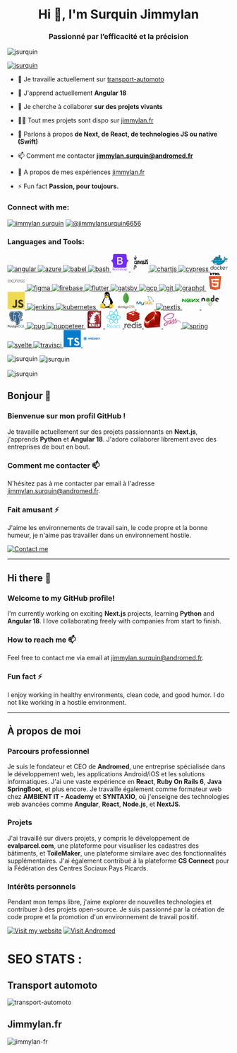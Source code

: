 <h1 align="center">Hi 👋, I'm Surquin Jimmylan</h1>
<h3 align="center">Passionné par l’efficacité et la précision</h3>

<p align="left"> <img src="https://komarev.com/ghpvc/?username=jsurquin&label=Profile%20views&color=0e75b6&style=flat" alt="jsurquin" /> </p>

<p align="left"> <a href="https://github.com/ryo-ma/github-profile-trophy"><img src="https://github-profile-trophy.vercel.app/?username=jsurquin" alt="jsurquin" /></a> </p>

- 🔭 Je travaille actuellement sur [transport-automoto](transport-automoto.fr)

- 🌱 J'apprend actuellement **Angular 18**

- 👯 Je cherche à collaborer **sur des projets vivants**

- 👨‍💻 Tout mes projets sont dispo sur [jimmylan.fr](jimmylan.fr)

- 💬 Parlons à propos **de Next, de React, de technologies JS ou native (Swift)**

- 📫 Comment me contacter **jimmylan.surquin@andromed.fr**

- 📄 A propos de mes expériences [jimmylan.fr](jimmylan.fr)

- ⚡ Fun fact **Passion, pour toujours.**

<h3 align="left">Connect with me:</h3>
<p align="left">
<a href="https://linkedin.com/in/jimmylan surquin" target="blank"><img align="center" src="https://raw.githubusercontent.com/rahuldkjain/github-profile-readme-generator/master/src/images/icons/Social/linked-in-alt.svg" alt="jimmylan surquin" height="30" width="40" /></a>
<a href="https://www.youtube.com/c/@jimmylansurquin6656" target="blank"><img align="center" src="https://raw.githubusercontent.com/rahuldkjain/github-profile-readme-generator/master/src/images/icons/Social/youtube.svg" alt="@jimmylansurquin6656" height="30" width="40" /></a>
</p>

<h3 align="left">Languages and Tools:</h3>
<p align="left"> <a href="https://angular.io" target="_blank" rel="noreferrer"> <img src="https://angular.io/assets/images/logos/angular/angular.svg" alt="angular" width="40" height="40"/> </a> <a href="https://azure.microsoft.com/en-in/" target="_blank" rel="noreferrer"> <img src="https://www.vectorlogo.zone/logos/microsoft_azure/microsoft_azure-icon.svg" alt="azure" width="40" height="40"/> </a> <a href="https://babeljs.io/" target="_blank" rel="noreferrer"> <img src="https://www.vectorlogo.zone/logos/babeljs/babeljs-icon.svg" alt="babel" width="40" height="40"/> </a> <a href="https://www.gnu.org/software/bash/" target="_blank" rel="noreferrer"> <img src="https://www.vectorlogo.zone/logos/gnu_bash/gnu_bash-icon.svg" alt="bash" width="40" height="40"/> </a> <a href="https://getbootstrap.com" target="_blank" rel="noreferrer"> <img src="https://raw.githubusercontent.com/devicons/devicon/master/icons/bootstrap/bootstrap-plain-wordmark.svg" alt="bootstrap" width="40" height="40"/> </a> <a href="https://canvasjs.com" target="_blank" rel="noreferrer"> <img src="https://raw.githubusercontent.com/Hardik0307/Hardik0307/master/assets/canvasjs-charts.svg" alt="canvasjs" width="40" height="40"/> </a> <a href="https://www.chartjs.org" target="_blank" rel="noreferrer"> <img src="https://www.chartjs.org/media/logo-title.svg" alt="chartjs" width="40" height="40"/> </a> <a href="https://www.cypress.io" target="_blank" rel="noreferrer"> <img src="https://raw.githubusercontent.com/simple-icons/simple-icons/6e46ec1fc23b60c8fd0d2f2ff46db82e16dbd75f/icons/cypress.svg" alt="cypress" width="40" height="40"/> </a> <a href="https://www.docker.com/" target="_blank" rel="noreferrer"> <img src="https://raw.githubusercontent.com/devicons/devicon/master/icons/docker/docker-original-wordmark.svg" alt="docker" width="40" height="40"/> </a> <a href="https://expressjs.com" target="_blank" rel="noreferrer"> <img src="https://raw.githubusercontent.com/devicons/devicon/master/icons/express/express-original-wordmark.svg" alt="express" width="40" height="40"/> </a> <a href="https://www.figma.com/" target="_blank" rel="noreferrer"> <img src="https://www.vectorlogo.zone/logos/figma/figma-icon.svg" alt="figma" width="40" height="40"/> </a> <a href="https://firebase.google.com/" target="_blank" rel="noreferrer"> <img src="https://www.vectorlogo.zone/logos/firebase/firebase-icon.svg" alt="firebase" width="40" height="40"/> </a> <a href="https://flutter.dev" target="_blank" rel="noreferrer"> <img src="https://www.vectorlogo.zone/logos/flutterio/flutterio-icon.svg" alt="flutter" width="40" height="40"/> </a> <a href="https://www.gatsbyjs.com/" target="_blank" rel="noreferrer"> <img src="https://www.vectorlogo.zone/logos/gatsbyjs/gatsbyjs-icon.svg" alt="gatsby" width="40" height="40"/> </a> <a href="https://cloud.google.com" target="_blank" rel="noreferrer"> <img src="https://www.vectorlogo.zone/logos/google_cloud/google_cloud-icon.svg" alt="gcp" width="40" height="40"/> </a> <a href="https://git-scm.com/" target="_blank" rel="noreferrer"> <img src="https://www.vectorlogo.zone/logos/git-scm/git-scm-icon.svg" alt="git" width="40" height="40"/> </a> <a href="https://graphql.org" target="_blank" rel="noreferrer"> <img src="https://www.vectorlogo.zone/logos/graphql/graphql-icon.svg" alt="graphql" width="40" height="40"/> </a> <a href="https://www.w3.org/html/" target="_blank" rel="noreferrer"> <img src="https://raw.githubusercontent.com/devicons/devicon/master/icons/html5/html5-original-wordmark.svg" alt="html5" width="40" height="40"/> </a> <a href="https://developer.mozilla.org/en-US/docs/Web/JavaScript" target="_blank" rel="noreferrer"> <img src="https://raw.githubusercontent.com/devicons/devicon/master/icons/javascript/javascript-original.svg" alt="javascript" width="40" height="40"/> </a> <a href="https://www.jenkins.io" target="_blank" rel="noreferrer"> <img src="https://www.vectorlogo.zone/logos/jenkins/jenkins-icon.svg" alt="jenkins" width="40" height="40"/> </a> <a href="https://kubernetes.io" target="_blank" rel="noreferrer"> <img src="https://www.vectorlogo.zone/logos/kubernetes/kubernetes-icon.svg" alt="kubernetes" width="40" height="40"/> </a> <a href="https://www.linux.org/" target="_blank" rel="noreferrer"> <img src="https://raw.githubusercontent.com/devicons/devicon/master/icons/linux/linux-original.svg" alt="linux" width="40" height="40"/> </a> <a href="https://www.mongodb.com/" target="_blank" rel="noreferrer"> <img src="https://raw.githubusercontent.com/devicons/devicon/master/icons/mongodb/mongodb-original-wordmark.svg" alt="mongodb" width="40" height="40"/> </a> <a href="https://www.mysql.com/" target="_blank" rel="noreferrer"> <img src="https://raw.githubusercontent.com/devicons/devicon/master/icons/mysql/mysql-original-wordmark.svg" alt="mysql" width="40" height="40"/> </a> <a href="https://nextjs.org/" target="_blank" rel="noreferrer"> <img src="https://cdn.worldvectorlogo.com/logos/nextjs-2.svg" alt="nextjs" width="40" height="40"/> </a> <a href="https://www.nginx.com" target="_blank" rel="noreferrer"> <img src="https://raw.githubusercontent.com/devicons/devicon/master/icons/nginx/nginx-original.svg" alt="nginx" width="40" height="40"/> </a> <a href="https://nodejs.org" target="_blank" rel="noreferrer"> <img src="https://raw.githubusercontent.com/devicons/devicon/master/icons/nodejs/nodejs-original-wordmark.svg" alt="nodejs" width="40" height="40"/> </a> <a href="https://www.postgresql.org" target="_blank" rel="noreferrer"> <img src="https://raw.githubusercontent.com/devicons/devicon/master/icons/postgresql/postgresql-original-wordmark.svg" alt="postgresql" width="40" height="40"/> </a> <a href="https://pugjs.org" target="_blank" rel="noreferrer"> <img src="https://cdn.worldvectorlogo.com/logos/pug.svg" alt="pug" width="40" height="40"/> </a> <a href="https://github.com/puppeteer/puppeteer" target="_blank" rel="noreferrer"> <img src="https://www.vectorlogo.zone/logos/pptrdev/pptrdev-official.svg" alt="puppeteer" width="40" height="40"/> </a> <a href="https://rubyonrails.org" target="_blank" rel="noreferrer"> <img src="https://raw.githubusercontent.com/devicons/devicon/master/icons/rails/rails-original-wordmark.svg" alt="rails" width="40" height="40"/> </a> <a href="https://reactjs.org/" target="_blank" rel="noreferrer"> <img src="https://raw.githubusercontent.com/devicons/devicon/master/icons/react/react-original-wordmark.svg" alt="react" width="40" height="40"/> </a> <a href="https://redis.io" target="_blank" rel="noreferrer"> <img src="https://raw.githubusercontent.com/devicons/devicon/master/icons/redis/redis-original-wordmark.svg" alt="redis" width="40" height="40"/> </a> <a href="https://www.ruby-lang.org/en/" target="_blank" rel="noreferrer"> <img src="https://raw.githubusercontent.com/devicons/devicon/master/icons/ruby/ruby-original.svg" alt="ruby" width="40" height="40"/> </a> <a href="https://sass-lang.com" target="_blank" rel="noreferrer"> <img src="https://raw.githubusercontent.com/devicons/devicon/master/icons/sass/sass-original.svg" alt="sass" width="40" height="40"/> </a> <a href="https://spring.io/" target="_blank" rel="noreferrer"> <img src="https://www.vectorlogo.zone/logos/springio/springio-icon.svg" alt="spring" width="40" height="40"/> </a> <a href="https://svelte.dev" target="_blank" rel="noreferrer"> <img src="https://upload.wikimedia.org/wikipedia/commons/1/1b/Svelte_Logo.svg" alt="svelte" width="40" height="40"/> </a> <a href="https://travis-ci.org" target="_blank" rel="noreferrer"> <img src="https://www.vectorlogo.zone/logos/travis-ci/travis-ci-icon.svg" alt="travisci" width="40" height="40"/> </a> <a href="https://www.typescriptlang.org/" target="_blank" rel="noreferrer"> <img src="https://raw.githubusercontent.com/devicons/devicon/master/icons/typescript/typescript-original.svg" alt="typescript" width="40" height="40"/> </a> <a href="https://webpack.js.org" target="_blank" rel="noreferrer"> <img src="https://raw.githubusercontent.com/devicons/devicon/d00d0969292a6569d45b06d3f350f463a0107b0d/icons/webpack/webpack-original-wordmark.svg" alt="webpack" width="40" height="40"/> </a> </p>

<p><img align="left" src="https://github-readme-stats.vercel.app/api/top-langs?username=jsurquin&show_icons=true&locale=en&layout=compact" alt="jsurquin" /></p>

<p>&nbsp;<img align="center" src="https://github-readme-stats.vercel.app/api?username=jsurquin&show_icons=true&locale=en" alt="jsurquin" /></p>

<p><img align="center" src="https://github-readme-streak-stats.herokuapp.com/?user=jsurquin&" alt="jsurquin" /></p>


## Bonjour 👋

### Bienvenue sur mon profil GitHub !

Je travaille actuellement sur des projets passionnants en **Next.js**, j'apprends **Python** et **Angular 18**. J'adore collaborer librement avec des entreprises de bout en bout.

### Comment me contacter 📫
N'hésitez pas à me contacter par email à l'adresse jimmylan.surquin@andromed.fr.

### Fait amusant ⚡
J'aime les environnements de travail sain, le code propre et la bonne humeur, je n'aime pas travailler dans un environnement hostile.

[![Contact me](https://img.shields.io/badge/Contact-Email-blue)](mailto:jimmylan.surquin@andromed.fr)

---

## Hi there 👋

### Welcome to my GitHub profile!

I'm currently working on exciting **Next.js** projects, learning **Python** and **Angular 18**. I love collaborating freely with companies from start to finish.

### How to reach me 📫
Feel free to contact me via email at jimmylan.surquin@andromed.fr.

### Fun fact ⚡
I enjoy working in healthy environments, clean code, and good humor. I do not like working in a hostile environment.

---

## À propos de moi

### Parcours professionnel

Je suis le fondateur et CEO de **Andromed**, une entreprise spécialisée dans le développement web, les applications Android/iOS et les solutions informatiques. J'ai une vaste expérience en **React**, **Ruby On Rails 6**, **Java SpringBoot**, et plus encore. Je travaille également comme formateur web chez **AMBIENT IT - Academy** et **SYNTAXIO**, où j'enseigne des technologies web avancées comme **Angular**, **React**, **Node.js**, et **NextJS**.

### Projets

J'ai travaillé sur divers projets, y compris le développement de **evalparcel.com**, une plateforme pour visualiser les cadastres des bâtiments, et **ToileMaker**, une plateforme similaire avec des fonctionnalités supplémentaires. J'ai également contribué à la plateforme **CS Connect** pour la Fédération des Centres Sociaux Pays Picards.

### Intérêts personnels

Pendant mon temps libre, j'aime explorer de nouvelles technologies et contribuer à des projets open-source. Je suis passionné par la création de code propre et la promotion d'un environnement de travail positif.

[![Visit my website](https://img.shields.io/badge/Visit-Website-green)](https://jimmylan.fr)
[![Visit Andromed](https://img.shields.io/badge/Visit-Andromed-blue)](https://andromed.fr)


# SEO STATS : 

## Transport automoto
![transport-automoto](https://github.com/user-attachments/assets/c965f3f1-39d5-4481-b7b7-60c54b5852fc)

## Jimmylan.fr
![jimmylan-fr](https://github.com/user-attachments/assets/e6e0a241-93e0-4275-9ac7-136c2d0e075c)
